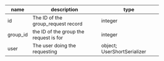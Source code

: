 | name     | description                            | type                        |
|----------|----------------------------------------|-----------------------------|
| id       | The ID of the group_request record     | integer                     |
| group_id | the ID of the group the request is for | integer                     |
| user     | The user doing the requesting          | object; UserShortSerializer |